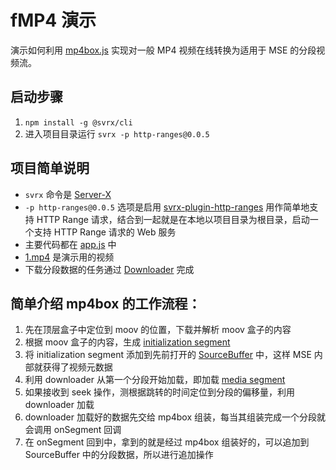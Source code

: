 # fMP4 演示

演示如何利用 [mp4box.js](https://github.com/gpac/mp4box.js/) 实现对一般 MP4 视频在线转换为适用于 MSE 的分段视频流。

## 启动步骤

1. `npm install -g @svrx/cli`
2. 进入项目目录运行 `svrx -p http-ranges@0.0.5`
 
## 项目简单说明

- `svrx` 命令是 [Server-X](https://github.com/svrxjs/svrx) 
- `-p http-ranges@0.0.5` 选项是启用 [svrx-plugin-http-ranges](https://github.com/hsiaosiyuan0/svrx-plugin-http-ranges) 用作简单地支持 HTTP Range 请求，结合到一起就是在本地以项目目录为根目录，启动一个支持 HTTP Range 请求的 Web 服务
- 主要代码都在 [app.js](https://github.com/hsiaosiyuan0/fmp4-demo/blob/master/app.js) 中
- [1.mp4](https://github.com/hsiaosiyuan0/fmp4-demo/blob/master/1.mp4) 是演示用的视频
- 下载分段数据的任务通过 [Downloader](https://github.com/hsiaosiyuan0/fmp4-demo/blob/master/downloader.js) 完成

## 简单介绍 mp4box 的工作流程：

1. 先在顶层盒子中定位到 moov 的位置，下载并解析 moov 盒子的内容
2. 根据 moov 盒子的内容，生成 [initialization segment](https://w3c.github.io/media-source/isobmff-byte-stream-format.html#iso-init-segments)
3. 将 initialization segment 添加到先前打开的 [SourceBuffer](https://developer.mozilla.org/en-US/docs/Web/API/SourceBuffer) 中，这样 MSE 内部就获得了视频元数据
4. 利用 downloader 从第一个分段开始加载，即加载 [media segment](https://w3c.github.io/media-source/isobmff-byte-stream-format.html#iso-media-segments)
5. 如果接收到 seek 操作，测根据跳转的时间定位到分段的偏移量，利用 downloader 加载
6. downloader 加载好的数据先交给 mp4box 组装，每当其组装完成一个分段就会调用 onSegment 回调
7. 在 onSegment 回到中，拿到的就是经过 mp4box 组装好的，可以追加到 SourceBuffer 中的分段数据，所以进行追加操作
 
